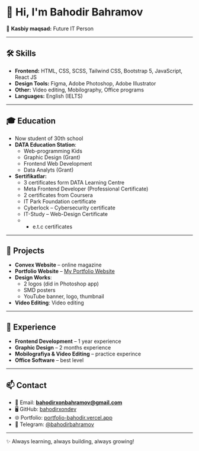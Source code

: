 # 👋 Hi, I'm Bahodir Bahramov

🎯 **Kasbiy maqsad:** Future IT Person 

---

## 🛠️ Skills
- **Frontend:** HTML, CSS, SCSS, Tailwind CSS, Bootstrap 5, JavaScript, React JS  
- **Design Tools:** Figma, Adobe Photoshop, Adobe Illustrator  
- **Other:** Video editing, Mobilography, Office programs  
- **Languages:** English (IELTS)  

---

## 🎓 Education
- Now student of 30th school
- **DATA Education Station**:  
  - Web-programming Kids  
  - Graphic Design (Grant)  
  - Frontend Web Development  
  - Data Analyts (Grant)  
- **Sertifikatlar:**  
  - 3 certificates form DATA Learning Centre  
  - Meta Frontend Developer (Professional Certificate)  
  - 2 certificates from Coursera  
  - IT Park Foundation certificate  
  - Cyberlock – Cybersecurity certificate 
  - IT-Study – Web-Design Certificate  
  - + e.t.c certificates 

---

## 🚀 Projects
- **Convex Website** – online magazine   
- **Portfolio Website** – [My Portfolio Website](https://portfolio-bahodir.vercel.app)  
- **Design Works**:  
  - 2 logos (did in Photoshop app)  
  - SMD posters 
  - YouTube banner, logo, thumbnail  
- **Video Editing**: Video editing  

---

## 💼 Experience
- **Frontend Development** – 1 year experience 
- **Graphic Design** – 2 months experience 
- **Mobilografiya & Video Editing** – practice experince  
- **Office Software** – best level  

---

## 📫 Contact
- 📧 Email: **bahodirxonbahramov@gmail.com**  
- 🖥️ GitHub: [bahodirxondev](https://github.com/bahodirxondev)  
- 🌐 Portfolio: [portfolio-bahodir.vercel.app](https://portfolio-bahodir.vercel.app)  
- 💬 Telegram: [@bahodirbahramov](https://t.me/bahodirbahramov)  

---

✨ Always learning, always building, always growing!
